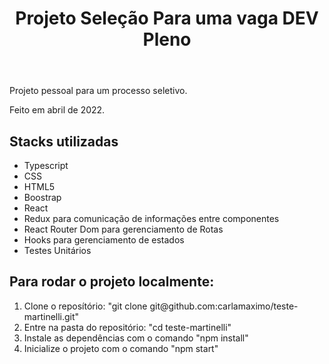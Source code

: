 <!DOCTYPE html>
<html lang="en">
<head>
  <meta charset="UTF-8">
  <meta http-equiv="X-UA-Compatible" content="IE=edge">
  <meta name="viewport" content="width=device-width, initial-scale=1.0">
  <link rel="stylesheet" href="style.css">
</head>
<body>
  <header>
    <h1 id="title">Projeto Seleção Para uma vaga DEV Pleno</h1>
  </header>
  <main>
    <p>Projeto pessoal para um processo seletivo.</p>
    <p>Feito em abril de 2022.</p>
    <h2>Stacks utilizadas</h2>
    <ul>
      <li>Typescript</li>
      <li>CSS</li>
      <li>HTML5</li>
      <li>Boostrap</li>
      <li>React</li>
      <li>Redux para comunicação de informações entre componentes</li>
      <li>React Router Dom para gerenciamento de Rotas</li>
      <li>Hooks para gerenciamento de estados</li>
      <li>Testes Unitários</li>
    </ul>
    <h2>Para rodar o projeto localmente:</h2>
      <ol>
      <li>Clone o reposítório: "git clone git@github.com:carlamaximo/teste-martinelli.git"</li>
      <li>Entre na pasta do repositório: "cd teste-martinelli"</li>
      <li>Instale as dependências com o comando "npm install"</li>
      <li>Inicialize o projeto com o comando "npm start"</li>
    </ol>
  </main>
</body>
</html>
